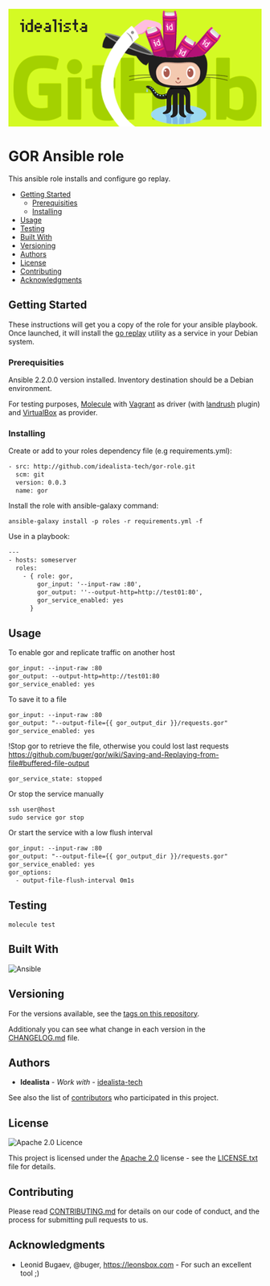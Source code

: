 ![Logo](logo.gif)

# GOR Ansible role

This ansible role installs and configure go replay.

- [Getting Started](#getting-started)
	- [Prerequisities](#prerequisities)
	- [Installing](#installing)
- [Usage](#usage)
- [Testing](#testing)
- [Built With](#built-with)
- [Versioning](#versioning)
- [Authors](#authors)
- [License](#license)
- [Contributing](#contributing)
- [Acknowledgments](#acknowledgments)

## Getting Started

These instructions will get you a copy of the role for your ansible playbook. Once launched, it will install the [go replay](https://goreplay.org/) utility as a service in your Debian system.

### Prerequisities

Ansible 2.2.0.0 version installed.
Inventory destination should be a Debian environment.

For testing purposes, [Molecule](https://molecule.readthedocs.io/) with [Vagrant](https://www.vagrantup.com/) as driver (with [landrush](https://github.com/vagrant-landrush/landrush) plugin) and [VirtualBox](https://www.virtualbox.org/) as provider.

### Installing

Create or add to your roles dependency file (e.g requirements.yml):

```
- src: http://github.com/idealista-tech/gor-role.git
  scm: git
  version: 0.0.3
  name: gor
```

Install the role with ansible-galaxy command:

```
ansible-galaxy install -p roles -r requirements.yml -f
```

Use in a playbook:

```
---
- hosts: someserver
  roles:
    - { role: gor,
        gor_input: '--input-raw :80',
        gor_output: ''--output-http=http://test01:80',
        gor_service_enabled: yes
      }
```

## Usage

To enable gor and replicate traffic on another host

```
gor_input: --input-raw :80
gor_output: --output-http=http://test01:80
gor_service_enabled: yes
```

To save it to a file

```
gor_input: --input-raw :80
gor_output: "--output-file={{ gor_output_dir }}/requests.gor"
gor_service_enabled: yes
```

!Stop gor to retrieve the file, otherwise you could lost last requests https://github.com/buger/gor/wiki/Saving-and-Replaying-from-file#buffered-file-output

```
gor_service_state: stopped
```

Or stop the service manually

```
ssh user@host
sudo service gor stop
```

Or start the service with a low flush interval

```
gor_input: --input-raw :80
gor_output: "--output-file={{ gor_output_dir }}/requests.gor"
gor_service_enabled: yes
gor_options:
  - output-file-flush-interval 0m1s
```

## Testing

```
molecule test
```

## Built With

![Ansible](https://img.shields.io/badge/ansible-2.2.0.0-green.svg)

## Versioning

For the versions available, see the [tags on this repository](https://github.com/idealista-tech/gor-role/tags).

Additionaly you can see what change in each version in the [CHANGELOG.md](CHANGELOG.md) file.

## Authors

* **Idealista** - *Work with* - [idealista-tech](https://github.com/idealista-tech)

See also the list of [contributors](https://github.com/idealista-tech/gor-role/contributors) who participated in this project.

## License

![Apache 2.0 Licence](https://img.shields.io/hexpm/l/plug.svg)

This project is licensed under the [Apache 2.0](https://www.apache.org/licenses/LICENSE-2.0) license - see the [LICENSE.txt](LICENSE.txt) file for details.

## Contributing

Please read [CONTRIBUTING.md](CONTRIBUTING.md) for details on our code of conduct, and the process for submitting pull requests to us.

## Acknowledgments

* Leonid Bugaev, @buger, https://leonsbox.com - For such an excellent tool ;)
